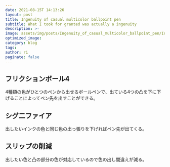 ```yaml
---
date: 2021-08-15T 14:13:26
layout: post
title: Ingenuity of casual multicolor ballpoint pen
subtitle: What I took for granted was actually a ingenuity
description: >-
image: assets/img/posts/Ingenuity_of_casual_multicolor_ballpoint_pen/Ingenuity_of_casual_multicolor_ballpoint_pen.jpg
optimized_image: 
category: blog
tags: 
author: ri
paginate: false
---
```


## フリクションボール4

4種類の色がひとつのペンから出せるボールペンで、出ている4つの凸を下に下げることによってペン先を出すことができる。

## シグ二ファイア

出したいインクの色と同じ色の出っ張りを下げればペン先が出てくる。

## スリップの削減

出したい色と凸の部分の色が対応しているので色の出し間違えが減る。
